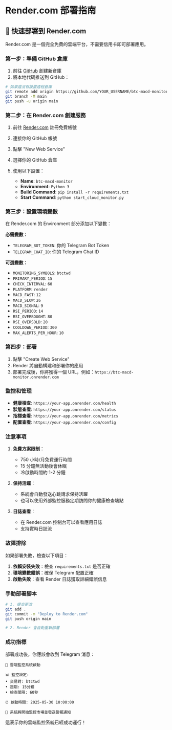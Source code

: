 # Render.com 部署指南

## 🚀 快速部署到 Render.com

Render.com 是一個完全免費的雲端平台，不需要信用卡即可部署應用。

### 第一步：準備 GitHub 倉庫

1. 前往 [GitHub](https://github.com) 創建新倉庫
2. 將本地代碼推送到 GitHub：

```bash
# 如果還沒有設置遠程倉庫
git remote add origin https://github.com/YOUR_USERNAME/btc-macd-monitor.git
git branch -M main
git push -u origin main
```

### 第二步：在 Render.com 創建服務

1. 前往 [Render.com](https://render.com) 註冊免費帳號
2. 連接你的 GitHub 帳號
3. 點擊 "New Web Service"
4. 選擇你的 GitHub 倉庫
5. 使用以下設置：

   - **Name**: `btc-macd-monitor`
   - **Environment**: `Python 3`
   - **Build Command**: `pip install -r requirements.txt`
   - **Start Command**: `python start_cloud_monitor.py`

### 第三步：設置環境變數

在 Render.com 的 Environment 部分添加以下變數：

**必需變數：**
- `TELEGRAM_BOT_TOKEN`: 你的 Telegram Bot Token
- `TELEGRAM_CHAT_ID`: 你的 Telegram Chat ID

**可選變數：**
- `MONITORING_SYMBOLS`: `btctwd`
- `PRIMARY_PERIOD`: `15`
- `CHECK_INTERVAL`: `60`
- `PLATFORM`: `render`
- `MACD_FAST`: `12`
- `MACD_SLOW`: `26`
- `MACD_SIGNAL`: `9`
- `RSI_PERIOD`: `14`
- `RSI_OVERBOUGHT`: `80`
- `RSI_OVERSOLD`: `20`
- `COOLDOWN_PERIOD`: `300`
- `MAX_ALERTS_PER_HOUR`: `10`

### 第四步：部署

1. 點擊 "Create Web Service"
2. Render 將自動構建和部署你的應用
3. 部署完成後，你將獲得一個 URL，例如：`https://btc-macd-monitor.onrender.com`

### 監控和管理

- **健康檢查**: `https://your-app.onrender.com/health`
- **狀態查看**: `https://your-app.onrender.com/status`
- **指標查看**: `https://your-app.onrender.com/metrics`
- **配置查看**: `https://your-app.onrender.com/config`

### 注意事項

1. **免費方案限制**：
   - 750 小時/月免費運行時間
   - 15 分鐘無活動後會休眠
   - 冷啟動時間約 1-2 分鐘

2. **保持活躍**：
   - 系統會自動發送心跳請求保持活躍
   - 也可以使用外部監控服務定期訪問你的健康檢查端點

3. **日誌查看**：
   - 在 Render.com 控制台可以查看應用日誌
   - 支持實時日誌流

### 故障排除

如果部署失敗，檢查以下項目：

1. **依賴安裝失敗**：檢查 `requirements.txt` 是否正確
2. **環境變數錯誤**：確保 Telegram 配置正確
3. **啟動失敗**：查看 Render 日誌獲取詳細錯誤信息

### 手動部署腳本

```bash
# 1. 提交更改
git add .
git commit -m "Deploy to Render.com"
git push origin main

# 2. Render 會自動重新部署
```

### 成功指標

部署成功後，你應該會收到 Telegram 消息：
```
🤖 雲端監控系統啟動

📊 監控設定:
• 交易對: btctwd
• 週期: 15分鐘
• 檢查間隔: 60秒

⏰ 啟動時間: 2025-05-30 10:00:00

🔔 系統將開始監控市場並發送警報通知
```

這表示你的雲端監控系統已經成功運行！ 